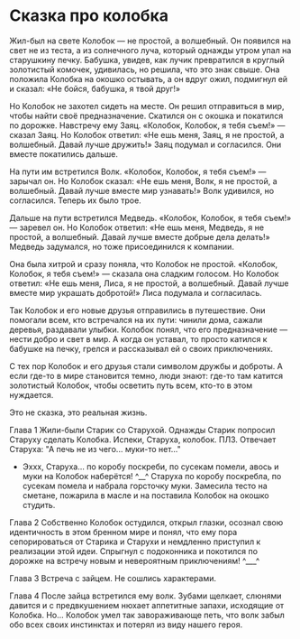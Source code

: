 # Сказка про колобка
Жил-был на свете Колобок — не простой, а волшебный. Он появился на свет не из теста, а из солнечного луча, который однажды утром упал на старушкину печку. Бабушка, увидев, как лучик превратился в круглый золотистый комочек, удивилась, но решила, что это знак свыше. Она положила Колобка на окошко остывать, а он вдруг ожил, подмигнул ей и сказал: «Не бойся, бабушка, я твой друг!»

Но Колобок не захотел сидеть на месте. Он решил отправиться в мир, чтобы найти своё предназначение. Скатился он с окошка и покатился по дорожке. Навстречу ему Заяц. «Колобок, Колобок, я тебя съем!» — сказал Заяц. Но Колобок ответил: «Не ешь меня, Заяц, я не простой, а волшебный. Давай лучше дружить!» Заяц подумал и согласился. Они вместе покатились дальше.

На пути им встретился Волк. «Колобок, Колобок, я тебя съем!» — зарычал он. Но Колобок сказал: «Не ешь меня, Волк, я не простой, а волшебный. Давай лучше вместе мир узнавать!» Волк удивился, но согласился. Теперь их было трое.

Дальше на пути встретился Медведь. «Колобок, Колобок, я тебя съем!» — заревел он. Но Колобок ответил: «Не ешь меня, Медведь, я не простой, а волшебный. Давай лучше вместе добрые дела делать!» Медведь задумался, но тоже присоединился к компании.

Она была хитрой и сразу поняла, что Колобок не простой. «Колобок, Колобок, я тебя съем!» — сказала она сладким голосом. Но Колобок ответил: «Не ешь меня, Лиса, я не простой, а волшебный. Давай лучше вместе мир украшать добротой!» Лиса подумала и согласилась.

Так Колобок и его новые друзья отправились в путешествие. Они помогали всем, кто встречался на их пути: чинили дома, сажали деревья, раздавали улыбки. Колобок понял, что его предназначение — нести добро и свет в мир. А когда он уставал, то просто катился к бабушке на печку, грелся и рассказывал ей о своих приключениях.

С тех пор Колобок и его друзья стали символом дружбы и доброты. А если где-то в мире становится темно, люди знают: где-то там катится золотистый Колобок, чтобы осветить путь всем, кто-то в этом нуждается.

Это не сказка, это реальная жизнь.

Глава 1
Жили-были Старик со Старухой. Однажды Старик попросил Старуху сделать Колобка. Испеки, Старуха, колобок. ПЛЗ. 
Отвечает Старуха: "А печь не из чего... муки-то нет..."
- Эххх, Старуха... по коробу поскреби, по сусекам помели, авось и муки на Колобок наберётся! ^__^
Старуха по коробу поскребла, по сусекам помела и набрала горсточку муки.
Замесила тесто на сметане, пожарила в масле и на поставила Колобок на окошко студить. 

Глава 2
Собственно Колобок остудился, открыл глазки, осознал свою идентичность в этом бренном мире и понял, что ему пора сепорироваться от Старика и Старухи и немдленно приступил к реализации этой идеи. Спрыгнул с подоконника и покотился по дорожке на встречу новым и невероятным приключениям! ^___^

Глава 3
Встреча с зайцем. Не сошлись характерами. 

Глава 4
После зайца встретился ему волк. Зубами щелкает, слюнями давится и с предвкушением нюхает аппетитные запахи, исходящие от Колобка. Но... Колобок умел так завораживающе петь, что волк забыл обо всех своих инстинктах и потерял из виду нашего героя.